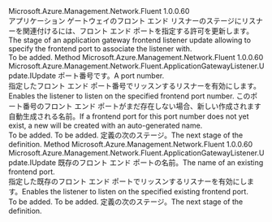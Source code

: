 <Type Name="IWithFrontendPort" FullName="Microsoft.Azure.Management.Network.Fluent.ApplicationGatewayListener.Update.IWithFrontendPort">
  <TypeSignature Language="C#" Value="public interface IWithFrontendPort" />
  <TypeSignature Language="ILAsm" Value=".class public interface auto ansi abstract IWithFrontendPort" />
  <TypeSignature Language="DocId" Value="T:Microsoft.Azure.Management.Network.Fluent.ApplicationGatewayListener.Update.IWithFrontendPort" />
  <TypeSignature Language="VB.NET" Value="Public Interface IWithFrontendPort" />
  <TypeSignature Language="F#" Value="type IWithFrontendPort = interface" />
  <AssemblyInfo>
    <AssemblyName>Microsoft.Azure.Management.Network.Fluent</AssemblyName>
    <AssemblyVersion>1.0.0.60</AssemblyVersion>
  </AssemblyInfo>
  <Interfaces />
  <Docs>
    <summary>
            <span data-ttu-id="6458e-101">アプリケーション ゲートウェイのフロント エンド リスナーのステージにリスナーを関連付けるには、フロント エンド ポートを指定する許可を更新します。</span><span class="sxs-lookup"><span data-stu-id="6458e-101">The stage of an application gateway frontend listener update allowing to specify the frontend port to associate the listener with.</span></span>
            </summary>
    <remarks>To be added.</remarks>
  </Docs>
  <Members>
    <Member MemberName="WithFrontendPort">
      <MemberSignature Language="C#" Value="public Microsoft.Azure.Management.Network.Fluent.ApplicationGatewayListener.Update.IUpdate WithFrontendPort (int portNumber);" />
      <MemberSignature Language="ILAsm" Value=".method public hidebysig newslot virtual instance class Microsoft.Azure.Management.Network.Fluent.ApplicationGatewayListener.Update.IUpdate WithFrontendPort(int32 portNumber) cil managed" />
      <MemberSignature Language="DocId" Value="M:Microsoft.Azure.Management.Network.Fluent.ApplicationGatewayListener.Update.IWithFrontendPort.WithFrontendPort(System.Int32)" />
      <MemberSignature Language="VB.NET" Value="Public Function WithFrontendPort (portNumber As Integer) As IUpdate" />
      <MemberSignature Language="F#" Value="abstract member WithFrontendPort : int -&gt; Microsoft.Azure.Management.Network.Fluent.ApplicationGatewayListener.Update.IUpdate" Usage="iWithFrontendPort.WithFrontendPort portNumber" />
      <MemberType>Method</MemberType>
      <AssemblyInfo>
        <AssemblyName>Microsoft.Azure.Management.Network.Fluent</AssemblyName>
        <AssemblyVersion>1.0.0.60</AssemblyVersion>
      </AssemblyInfo>
      <ReturnValue>
        <ReturnType>Microsoft.Azure.Management.Network.Fluent.ApplicationGatewayListener.Update.IUpdate</ReturnType>
      </ReturnValue>
      <Parameters>
        <Parameter Name="portNumber" Type="System.Int32" />
      </Parameters>
      <Docs>
        <param name="portNumber"><span data-ttu-id="6458e-102">ポート番号です。</span><span class="sxs-lookup"><span data-stu-id="6458e-102">A port number.</span></span></param>
        <summary>
            <span data-ttu-id="6458e-103">指定したフロント エンド ポート番号でリッスンするリスナーを有効にします。</span><span class="sxs-lookup"><span data-stu-id="6458e-103">Enables the listener to listen on the specified frontend port number.</span></span>
            <span data-ttu-id="6458e-104">このポート番号のフロント エンド ポートがまだ存在しない場合、新しい作成されます自動生成される名前。</span><span class="sxs-lookup"><span data-stu-id="6458e-104">If a frontend port for this port number does not yet exist, a new will be created with an auto-generated name.</span></span>
            </summary>
        <returns>To be added.</returns>
        <remarks>To be added.</remarks>
        <return><span data-ttu-id="6458e-105">定義の次のステージ。</span><span class="sxs-lookup"><span data-stu-id="6458e-105">The next stage of the definition.</span></span></return>
      </Docs>
    </Member>
    <Member MemberName="WithFrontendPort">
      <MemberSignature Language="C#" Value="public Microsoft.Azure.Management.Network.Fluent.ApplicationGatewayListener.Update.IUpdate WithFrontendPort (string name);" />
      <MemberSignature Language="ILAsm" Value=".method public hidebysig newslot virtual instance class Microsoft.Azure.Management.Network.Fluent.ApplicationGatewayListener.Update.IUpdate WithFrontendPort(string name) cil managed" />
      <MemberSignature Language="DocId" Value="M:Microsoft.Azure.Management.Network.Fluent.ApplicationGatewayListener.Update.IWithFrontendPort.WithFrontendPort(System.String)" />
      <MemberSignature Language="VB.NET" Value="Public Function WithFrontendPort (name As String) As IUpdate" />
      <MemberSignature Language="F#" Value="abstract member WithFrontendPort : string -&gt; Microsoft.Azure.Management.Network.Fluent.ApplicationGatewayListener.Update.IUpdate" Usage="iWithFrontendPort.WithFrontendPort name" />
      <MemberType>Method</MemberType>
      <AssemblyInfo>
        <AssemblyName>Microsoft.Azure.Management.Network.Fluent</AssemblyName>
        <AssemblyVersion>1.0.0.60</AssemblyVersion>
      </AssemblyInfo>
      <ReturnValue>
        <ReturnType>Microsoft.Azure.Management.Network.Fluent.ApplicationGatewayListener.Update.IUpdate</ReturnType>
      </ReturnValue>
      <Parameters>
        <Parameter Name="name" Type="System.String" />
      </Parameters>
      <Docs>
        <param name="name"><span data-ttu-id="6458e-106">既存のフロント エンド ポートの名前。</span><span class="sxs-lookup"><span data-stu-id="6458e-106">The name of an existing frontend port.</span></span></param>
        <summary>
            <span data-ttu-id="6458e-107">指定した既存のフロント エンド ポートでリッスンするリスナーを有効にします。</span><span class="sxs-lookup"><span data-stu-id="6458e-107">Enables the listener to listen on the specified existing frontend port.</span></span>
            </summary>
        <returns>To be added.</returns>
        <remarks>To be added.</remarks>
        <return><span data-ttu-id="6458e-108">定義の次のステージ。</span><span class="sxs-lookup"><span data-stu-id="6458e-108">The next stage of the definition.</span></span></return>
      </Docs>
    </Member>
  </Members>
</Type>